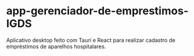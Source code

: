 # app-gerenciador-de-emprestimos-IGDS
 Aplicativo desktop feito com Tauri e React para realizar cadastro de empréstimos de aparelhos hospitalares.

